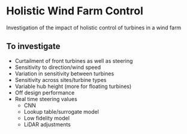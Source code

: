 # Holistic Wind Farm Control
Investigation of the impact of holistic control of turbines in a wind farm

## To investigate
- Curtailment of front turbines as well as steering
- Sensitivity to direction/wind speed
- Variation in sensitivity between turbines
- Sensitivity across sites/turbine types
- Variable hub height (more for floating turbines)
- Off design performance
- Real time steering values
    - CNN
    - Lookup table/surrogate model
    - Low fidelity model
    - LiDAR adjustments
